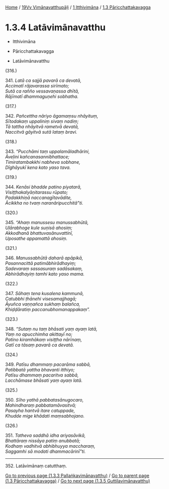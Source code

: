 
[Home](/) / [19Vv Vimānavatthupāḷi](../...md) / [1 Itthivimāna](...md) / [1.3 Pāricchattakavagga](../19Vv/1/1.3.md)

# 1.3.4 Latāvimānavatthu

* Itthivimāna

* Pāricchattakavagga

* Latāvimānavatthu

(316.)

341\. _Latā ca sajjā pavarā ca devatā,_  
_Accimatī rājavarassa sirīmato;_  
_Sutā ca rañño vessavaṇassa dhītā,_  
_Rājīmatī dhammaguṇehi sobhatha._  


(317.)

342\. _Pañcettha nāriyo āgamaṃsu nhāyituṃ,_  
_Sītodakaṃ uppaliniṃ sivaṃ nadiṃ;_  
_Tā tattha nhāyitvā rametvā devatā,_  
_Naccitvā gāyitvā sutā lataṃ bravi._  


(318.)

343\. _“Pucchāmi taṃ uppalamāladhārini,_  
_Āveḷini kañcanasannibhattace;_  
_Timiratambakkhi nabheva sobhane,_  
_Dīghāyukī kena kato yaso tava._  


(319.)

344\. _Kenāsi bhadde patino piyatarā,_  
_Visiṭṭhakalyāṇitarassu rūpato;_  
_Padakkhiṇā naccanagītavādite,_  
_Ācikkha no tvaṃ naranāripucchitā”ti._  


(320.)

345\. _“Ahaṃ manussesu manussabhūtā,_  
_Uḷārabhoge kule suṇisā ahosiṃ;_  
_Akkodhanā bhattuvasānuvattinī,_  
_Uposathe appamattā ahosiṃ._  


(321.)

346\. _Manussabhūtā daharā apāpikā,_  
_Pasannacittā patimābhirādhayiṃ;_  
_Sadevaraṃ sassasuraṃ sadāsakaṃ,_  
_Abhirādhayiṃ tamhi kato yaso mama._  


(322.)

347\. _Sāhaṃ tena kusalena kammunā,_  
_Catubbhi ṭhānehi visesamajjhagā;_  
_Āyuñca vaṇṇañca sukhaṃ balañca,_  
_Khiḍḍāratiṃ paccanubhomanappakaṃ”._  


(323.)

348\. _“Sutaṃ nu taṃ bhāsati yaṃ ayaṃ latā,_  
_Yaṃ no apucchimha akittayī no;_  
_Patino kiramhākaṃ visiṭṭha nārīnaṃ,_  
_Gatī ca tāsaṃ pavarā ca devatā._  


(324.)

349\. _Patīsu dhammaṃ pacarāma sabbā,_  
_Patibbatā yattha bhavanti itthiyo;_  
_Patīsu dhammaṃ pacaritva sabbā,_  
_Lacchāmase bhāsati yaṃ ayaṃ latā._  


(325.)

350\. _Sīho yathā pabbatasānugocaro,_  
_Mahindharaṃ pabbatamāvasitvā;_  
_Pasayha hantvā itare catuppade,_  
_Khudde mige khādati maṃsabhojano._  


(326.)

351\. _Tatheva saddhā idha ariyasāvikā,_  
_Bhattāraṃ nissāya patiṃ anubbatā;_  
_Kodhaṃ vadhitvā abhibhuyya maccharaṃ,_  
_Saggamhi sā modati dhammacārinī”ti._  


---

352\. Latāvimānaṃ catutthaṃ.



[Go to previous page (1.3.3 Pallaṅkavimānavatthu)](1.3.3.md) / [Go to parent page (1.3 Pāricchattakavagga)](../19Vv/1/1.3.md) / [Go to next page (1.3.5 Guttilavimānavatthu)](1.3.5.md)


